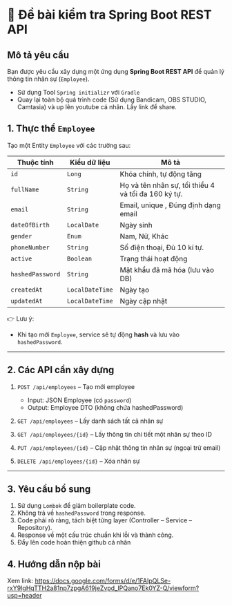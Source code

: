 # 📝 Đề bài kiểm tra Spring Boot REST API

## Mô tả yêu cầu

Bạn được yêu cầu xây dựng một ứng dụng **Spring Boot REST API** để quản lý thông tin nhân sự (`Employee`). 

- Sử dụng Tool `Spring initializr` với `Gradle`
- Quay lại toàn bộ quá trình code (Sử dụng Bandicam, OBS STUDIO, Camtasia) và up lên youtube cá nhân. Lấy link để share.

## 1. Thực thể `Employee`

Tạo một Entity `Employee` với các trường sau:

| Thuộc tính       | Kiểu dữ liệu    | Mô tả                                                 |
| ---------------- | --------------- | ----------------------------------------------------- |
| `id`             | `Long`          | Khóa chính, tự động tăng                              |
| `fullName`       | `String`        | Họ và tên nhân sự, tối thiểu 4 và tối đa 160 ký tự.                                 |
| `email`          | `String`        | Email, unique  , Đúng định dạng email                                       |
| `dateOfBirth`    | `LocalDate`     | Ngày sinh                                             |
| `gender`         | `Enum`          | Nam, Nữ, Khác                                         |
| `phoneNumber`    | `String`        | Số điện thoại, Đủ 10 kí tự.                                         |
| `active`         | `Boolean`       | Trạng thái hoạt động                                  |
| `hashedPassword` | `String`        | Mật khẩu đã mã hóa (lưu vào DB)                       |
| `createdAt`      | `LocalDateTime` | Ngày tạo                                              |
| `updatedAt`      | `LocalDateTime` | Ngày cập nhật                                         |

👉 Lưu ý:

* Khi tạo mới `Employee`, service sẽ tự động **hash** và lưu vào `hashedPassword`.

---

## 2. Các API cần xây dựng

1. `POST /api/employees` – Tạo mới employee

   * Input: JSON Employee (có `password`)
   * Output: Employee DTO (không chứa hashedPassword)

2. `GET /api/employees` – Lấy danh sách tất cả nhân sự

3. `GET /api/employees/{id}` – Lấy thông tin chi tiết một nhân sự theo ID

4. `PUT /api/employees/{id}` – Cập nhật thông tin nhân sự (ngoại trừ email)

5. `DELETE /api/employees/{id}` – Xóa nhân sự

---

## 3. Yêu cầu bổ sung

1. Sử dụng `Lombok` để giảm boilerplate code.
2. Không trả về `hashedPassword` trong response.
3. Code phải rõ ràng, tách biệt từng layer (Controller – Service – Repository).
4. Response về một cấu trúc chuẩn khi lỗi và thành công.
5. Đẩy lên code hoàn thiện github cá nhân

## 4. Hướng dẫn nộp bài

Xem link: https://docs.google.com/forms/d/e/1FAIpQLSe-rxY9IgHqTTH2a81np7zpgA619jeZvpd_IPQano7Ek0YZ-Q/viewform?usp=header
